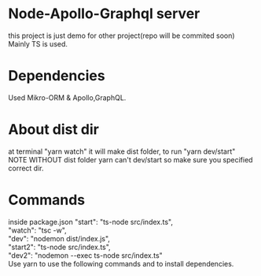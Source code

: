 # Node-Apollo-Graphql server

this project is just demo for other project(repo will be commited soon)
Mainly TS is used.

# Dependencies
Used Mikro-ORM & Apollo,GraphQL.

# About dist dir
at terminal "yarn watch" it will make dist folder,
to run "yarn dev/start" NOTE WITHOUT dist folder yarn can't dev/start so make sure you specified correct dir. 

# Commands

inside package.json
    "start": "ts-node src/index.ts", <br>
    "watch": "tsc -w", <br>
    "dev": "nodemon dist/index.js",<br>
    "start2": "ts-node src/index.ts",<br>
    "dev2": "nodemon --exec ts-node src/index.ts" <br>
 Use yarn to use the following commands and to install dependencies.

